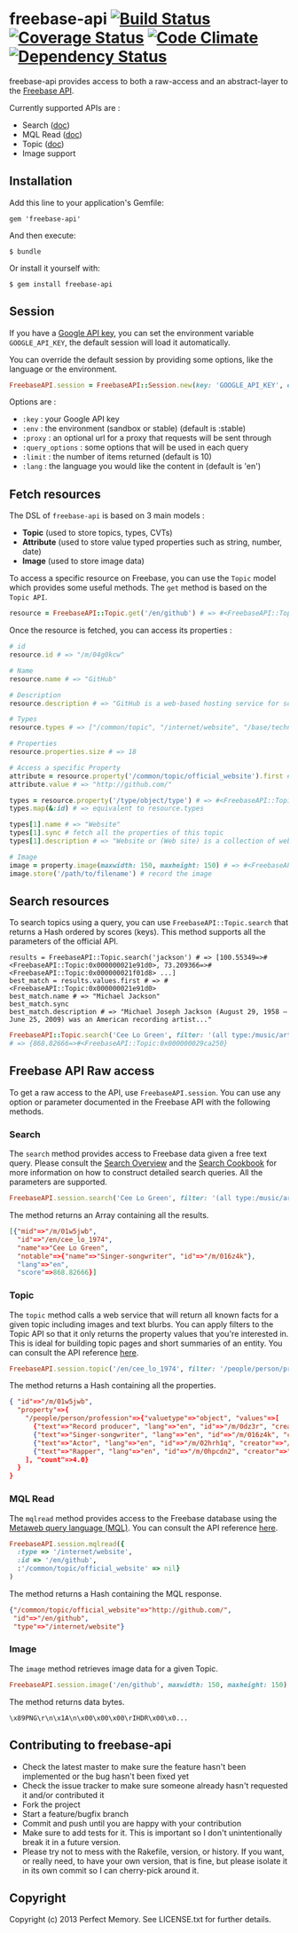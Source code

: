 # freebase-api [![Build Status](https://travis-ci.org/PerfectMemory/freebase-api.png?branch=master)](http://travis-ci.org/mongoid/mongoid) [![Coverage Status](https://coveralls.io/repos/PerfectMemory/freebase-api/badge.png?branch=master)](https://coveralls.io/r/PerfectMemory/freebase-api) [![Code Climate](https://codeclimate.com/github/PerfectMemory/freebase-api.png)](https://codeclimate.com/github/PerfectMemory/freebase-api) [![Dependency Status](https://gemnasium.com/PerfectMemory/freebase-api.png)](https://gemnasium.com/PerfectMemory/freebase-api)

freebase-api provides access to both a raw-access and an abstract-layer to the [Freebase API](http://wiki.freebase.com/wiki/Freebase_API).

Currently supported APIs are :

- Search ([doc](https://developers.google.com/freebase/v1/search))
- MQL Read ([doc](https://developers.google.com/freebase/v1/mqlread))
- Topic ([doc](https://developers.google.com/freebase/v1/topic))
- Image support

## Installation

Add this line to your application's Gemfile:

    gem 'freebase-api'

And then execute:

    $ bundle

Or install it yourself with:

    $ gem install freebase-api

## Session

If you have a [Google API key](https://code.google.com/apis/console), you can set the environment variable `GOOGLE_API_KEY`, the default session will load it automatically.

You can override the default session by providing some options, like the language or the environment.

```ruby
FreebaseAPI.session = FreebaseAPI::Session.new(key: 'GOOGLE_API_KEY', env: :stable)
```

Options are :

* `:key` : your Google API key
* `:env` : the environment (sandbox or stable) (default is :stable)
* `:proxy` : an optional url for a proxy that requests will be sent through
* `:query_options` : some options that will be used in each query
 * `:limit` : the number of items returned (default is 10)
 * `:lang` : the language you would like the content in (default is 'en')

## Fetch resources

The DSL of `freebase-api` is based on 3 main models :

* **Topic** (used to store topics, types, CVTs)
* **Attribute** (used to store value typed properties such as string, number, date)
* **Image** (used to store image data)

To access a specific resource on Freebase, you can use the `Topic` model which provides some useful methods. The `get` method is based on the `Topic API`.

```ruby
resource = FreebaseAPI::Topic.get('/en/github') # => #<FreebaseAPI::Topic:0x000000021a10d8>
```

Once the resource is fetched, you can access its properties :

```ruby
# id
resource.id # => "/m/04g0kcw"

# Name
resource.name # => "GitHub"

# Description
resource.description # => "GitHub is a web-based hosting service for software dev..."

# Types
resource.types # => ["/common/topic", "/internet/website", "/base/technologyofdoing/proposal_agent"]

# Properties
resource.properties.size # => 18

# Access a specific Property
attribute = resource.property('/common/topic/official_website').first # => #<FreebaseAPI::Attribute:0x00000002008500>
attribute.value # => "http://github.com/"

types = resource.property('/type/object/type') # => #<FreebaseAPI::Topic:0x00000002009888>
types.map(&:id) # => equivalent to resource.types

types[1].name # => "Website"
types[1].sync # fetch all the properties of this topic
types[1].description # => "Website or (Web site) is a collection of web pages, typically common..."

# Image
image = property.image(maxwidth: 150, maxheight: 150) # => #<FreebaseAPI::Image:0x00000001fcd4c8>
image.store('/path/to/filename') # record the image
```

## Search resources

To search topics using a query, you can use `FreebaseAPI::Topic.search` that returns a Hash ordered by scores (keys). This method supports
all the parameters of the official API.

```
results = FreebaseAPI::Topic.search('jackson') # => [100.55349=>#<FreebaseAPI::Topic:0x000000021e91d0>, 73.209366=>#<FreebaseAPI::Topic:0x000000021f01d8> ...]
best_match = results.values.first # => #<FreebaseAPI::Topic:0x000000021e91d0>
best_match.name # => "Michael Jackson"
best_match.sync
best_match.description # => "Michael Joseph Jackson (August 29, 1958 – June 25, 2009) was an American recording artist..."
```

```ruby
FreebaseAPI::Topic.search('Cee Lo Green', filter: '(all type:/music/artist created:"The Lady Killer")')
# => {868.82666=>#<FreebaseAPI::Topic:0x000000029ca250}
```

## Freebase API Raw access

To get a raw access to the API, use `FreebaseAPI.session`. You can use any option or parameter documented in the Freebase API with the following methods.

### Search

The `search` method provides access to Freebase data given a free text query. Please consult the [Search Overview](https://developers.google.com/freebase/v1/search-overview) and the [Search Cookbook](https://developers.google.com/freebase/v1/search-cookbook) for more information on how to construct detailed search queries. All the parameters are supported.

```ruby
FreebaseAPI.session.search('Cee Lo Green', filter: '(all type:/music/artist created:"The Lady Killer")')
```

The method returns an Array containing all the results.

```json
[{"mid"=>"/m/01w5jwb",
  "id"=>"/en/cee_lo_1974",
  "name"=>"Cee Lo Green",
  "notable"=>{"name"=>"Singer-songwriter", "id"=>"/m/016z4k"},
  "lang"=>"en",
  "score"=>868.82666}]
```

### Topic

The `topic` method calls a web service that will return all known facts for a given topic including images and text blurbs. You can apply filters to the Topic API so that it only returns the property values that you're interested in. This is ideal for building topic pages and short summaries of an entity. You can consult the API reference [here](https://developers.google.com/freebase/v1/topic).

```ruby
FreebaseAPI.session.topic('/en/cee_lo_1974', filter: '/people/person/profession')
```

The method returns a Hash containing all the properties.

```json
{ "id"=>"/m/01w5jwb",
  "property"=>{
    "/people/person/profession"=>{"valuetype"=>"object", "values"=>[
      {"text"=>"Record producer", "lang"=>"en", "id"=>"/m/0dz3r", "creator"=>"/user/mw_template_bot", "timestamp"=>"2008-10-09T08:34:08.000Z"},
      {"text"=>"Singer-songwriter", "lang"=>"en", "id"=>"/m/016z4k", "creator"=>"/user/mw_template_bot", "timestamp"=>"2008-10-09T08:34:08.000Z"},
      {"text"=>"Actor", "lang"=>"en", "id"=>"/m/02hrh1q", "creator"=>"/user/netflixbot", "timestamp"=>"2011-04-09T04:01:36.001Z"},
      {"text"=>"Rapper", "lang"=>"en", "id"=>"/m/0hpcdn2", "creator"=>"/user/lycel", "timestamp"=>"2011-12-28T07:40:42.002Z"}
    ], "count"=>4.0}
  }
}
```

### MQL Read

The `mqlread` method provides access to the Freebase database using the [Metaweb query language (MQL)](https://developers.google.com/freebase/v1/mql-overview). You can consult the API reference [here](https://developers.google.com/freebase/v1/mqlread).

```ruby
FreebaseAPI.session.mqlread({
  :type => '/internet/website',
  :id => '/en/github',
  :'/common/topic/official_website' => nil}
)
```

The method returns a Hash containing the MQL response.

```json
{"/common/topic/official_website"=>"http://github.com/",
 "id"=>"/en/github",
 "type"=>"/internet/website"}
```

### Image

The `image` method retrieves image data for a given Topic.

```ruby
FreebaseAPI.session.image('/en/github', maxwidth: 150, maxheight: 150)
```

The method returns data bytes.

```
\x89PNG\r\n\x1A\n\x00\x00\x00\rIHDR\x00\x0...
```

## Contributing to freebase-api

* Check the latest master to make sure the feature hasn't been implemented or the bug hasn't been fixed yet
* Check the issue tracker to make sure someone already hasn't requested it and/or contributed it
* Fork the project
* Start a feature/bugfix branch
* Commit and push until you are happy with your contribution
* Make sure to add tests for it. This is important so I don't unintentionally break it in a future version.
* Please try not to mess with the Rakefile, version, or history. If you want, or really need, to have your own version, that is fine, but please isolate it in its own commit so I can cherry-pick around it.

## Copyright

Copyright (c) 2013 Perfect Memory. See LICENSE.txt for
further details.

